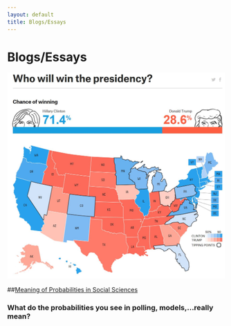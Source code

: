```yaml
---
layout: default
title: Blogs/Essays
---
```


# Blogs/Essays

[![](fivethirtyeight_2016_presidential.JPG)](/susa_research_article_github.html)

##[Meaning of Probabilities in Social Sciences](/susa_research_article_github.html)

### What do the probabilities you see in polling, models,...really mean?
